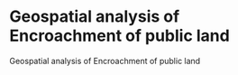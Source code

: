 # Geospatial analysis of Encroachment of public land
 Geospatial analysis of Encroachment of public land
